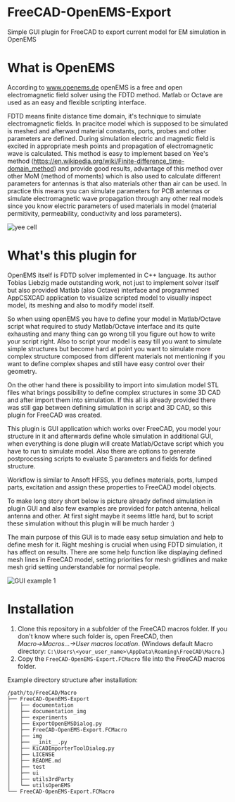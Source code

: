FreeCAD-OpenEMS-Export
======================
Simple GUI plugin for FreeCAD to export current model for EM simulation in OpenEMS

What is OpenEMS
===============
According to www.openems.de openEMS is a free and open electromagnetic field solver using the FDTD method. Matlab or Octave are used as an easy and flexible scripting interface.

FDTD means finite distance time domain, it's technique to simulate electromagnetic fields. In pracitce model which is supposed to be simulated is meshed and afterward material constants, ports, probes and other parameters are defined. During simulation electric and magnetic field is excited in appropriate mesh points and propagation of electromagnetic wave is calculated.
This method is easy to implement based on Yee's method (https://en.wikipedia.org/wiki/Finite-difference_time-domain_method) and provide good results, advantage of this method over other MoM (method of moments) which is also used to calculate different parameters for antennas is that also materials other than air can be used. In practice this means you can simulate parameters for PCB antennas or simulate electromagnetic wave propagation through any other real models since you know electric parameters of used materials in model (material permitivity, permeability, conductivity and loss parameters).

![yee cell](./documentation_img/yee_cell.png)

What's this plugin for
======================
OpenEMS itself is FDTD solver implemented in C++ language. Its author Tobias Liebzig made outstanding work, not just to implement solver itself but also provided Matlab (also Octave) interface and programmed AppCSXCAD application to visualize scripted model to visually inspect model, its meshing and also to modify model itself.

So when using openEMS you have to define your model in Matlab/Octave script what required to study Matlab/Octave interface and its quite exhausting and many thing can go wrong till you figure out how to write your script right. Also to script your model is easy till you want to simulate simple structures but become hard at point you want to simulate more complex structure composed from different materials not mentioning if you want to define complex shapes and still have easy control over their geometry.

On the other hand there is possibility to import into simulation model STL files what brings possibility to define complex structures in some 3D CAD and after import them into simulation. If this all is already provided there was still gap between defining simulation in script and 3D CAD, so this plugin for FreeCAD was created.

This plugin is GUI application which works over FreeCAD, you model your structure in it and afterwards define whole simulation in additional GUI, when everything is done plugin will create Matlab/Octave script which you have to run to simulate model. Also there are options to generate postprocessing scripts to evaluate S parameters and fields for defined structure.

Workflow is similar to Ansoft HFSS, you defines materials, ports, lumped parts, excitation and assign these properties to FreeCAD model objects.

To make long story short below is picture already defined simulation in plugin GUI and also few examples are provided for patch antenna, helical antenna and other. At first sight maybe it seems little hard, but to script these simulation without this plugin will be much harder :)

The main purpose of this GUI is to made easy setup simulation and help to define mesh for it. Right meshing is crucial when using FDTD simulation, it has affect on results. There are some help function like displaying defined mesh lines in FreeCAD model, setting priorities for mesh gridlines and make mesh grid setting understandable for normal people.

![GUI example 1](./documentation_img/GUI_example_1.png)

Installation
============
1. Clone this repository in a subfolder of the FreeCAD macros folder. If you don't know where such folder is, open FreeCAD, then *Macro→Macros...→User macros location*. (Windows default Macro directory: `C:\Users\<your_user_name>\AppData\Roaming\FreeCAD\Macro`.)
2. Copy the `FreeCAD-OpenEMS-Export.FCMacro` file into the FreeCAD macros folder.

Example directory structure after installation:
```
/path/to/FreeCAD/Macro
├── FreeCAD-OpenEMS-Export
│   ├── documentation
│   ├── documentation_img
│   ├── experiments
│   ├── ExportOpenEMSDialog.py
│   ├── FreeCAD-OpenEMS-Export.FCMacro
│   ├── img
│   ├── __init__.py
│   ├── KiCADImporterToolDialog.py
│   ├── LICENSE
│   ├── README.md
│   ├── test
│   ├── ui
│   ├── utils3rdParty
│   └── utilsOpenEMS
└── FreeCAD-OpenEMS-Export.FCMacro
```
